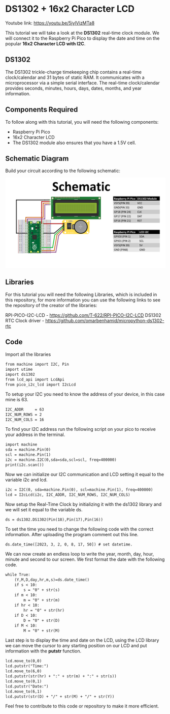 # DS1302 +  16x2 Character LCD 

Youtube link: https://youtu.be/5jylVizMTa8

This tutorial we will take a look at the **DS1302** real-time clock module. We will connect it to the Raspberry Pi Pico to display the date and time on the popular **16x2 Character LCD with I2C**.


## DS1302

The DS1302 trickle-charge timekeeping chip contains a real-time clock/calendar and 31 bytes of static RAM. It communicates with a microprocessor via a simple serial interface. The real-time clock/calendar provides seconds, minutes, hours, days, dates, months, and year information.

## Components Required

To follow along with this tutorial, you will need the following components:
-   Raspberry Pi Pico
-   16x2 Character LCD
-   The DS1302 module also ensures that you have a 1.5V cell.


## Schematic Diagram
Build your circuit according to the following schematic:

![My Image](images/ds1302S_schematic.png)

## Libraries
For this tutorial you will need the following Libraries, which is included in this repository, for more information you can use the following links to see the repository of the creator of the libraries:

RPI-PICO-I2C-LCD - https://github.com/T-622/RPI-PICO-I2C-LCD
DS1302 RTC Clock driver - https://github.com/omarbenhamid/micropython-ds1302-rtc

## Code
Import all the libraries  
    
    from machine import I2C, Pin
    import utime
	import ds1302
	from lcd_api import LcdApi
	from pico_i2c_lcd import I2cLcd

  To setup your I2C you need to know the address of your device, in this case mine is 63.

	I2C_ADDR     = 63
	I2C_NUM_ROWS = 2
	I2C_NUM_COLS = 16

To find your I2C address run the following script on your pico to receive your address in the terminal.

	import machine
	sda = machine.Pin(0)
	scl = machine.Pin(1)
	i2c = machine.I2C(0,sda=sda,scl=scl, freq=400000)
	print(i2c.scan())

Now we can initialize our I2C communication and LCD setting it equal to the variable i2c and lcd.

	i2c = I2C(0, sda=machine.Pin(0), scl=machine.Pin(1), freq=400000)
	lcd = I2cLcd(i2c, I2C_ADDR, I2C_NUM_ROWS, I2C_NUM_COLS)
 
 Now setup the Real-Time Clock by initializing it with the ds1302 library and we will set it equal to the variable ds.
 
	ds = ds1302.DS1302(Pin(18),Pin(17),Pin(16))

To set the time you need to change the following code with the correct information. After uploading the program comment out this line.

	ds.date_time([2023, 3, 2, 0, 8, 17, 50]) # set datetime.

We can now create an endless loop to write the year, month, day, hour, minute and second to our screen. We first format the date with the following code. 

	while True:
   		(Y,M,D,day,hr,m,s)=ds.date_time()
    	if s < 10:
            s = "0" + str(s)
        if m < 10:
            m = "0" + str(m)
        if hr < 10:
            hr = "0" + str(hr)
        if D < 10:
            D = "0" + str(D)
        if M < 10:
            M = "0" + str(M)

Last step is to display the time and date on the LCD, using the LCD library we can move the cursor to any starting position
on our LCD and put information with the **putstr** function.

    lcd.move_to(0,0)
    lcd.putstr("Time:")
    lcd.move_to(6,0)
    lcd.putstr(str(hr) + ":" + str(m) + ":" + str(s))
    lcd.move_to(0,1)
    lcd.putstr("Date:")
    lcd.move_to(6,1)
    lcd.putstr(str(D) + "/" + str(M) + "/" + str(Y))
    
Feel free to contribute to this code or repository to make it more efficient.

